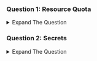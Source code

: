 ### Question 1: Resource Quota 

<details><summary>Expand The Question </summary>
<p>

Create a pod named kplabs-quota. The pod should have following configuration:

 a. Should run with nginx image.
 b. It should use maximum of 512 MiB of memory.
 c. It should use maximum of 2 core CPU.
 d. The POD should require a minimum of 128 MiB of memory before it is scheduled.
 
 </details>

### Question 2: Secrets

<details><summary>Expand The Question </summary>
<p>

Create a secret named kplabs-secret. The secret should have content where user=admin and pass=12345. Create a pod from the nginx image. Mount the secret as environment variables in the pod.

 </details>
